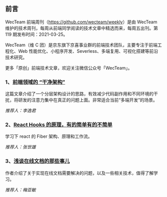 ## 前言

WecTeam 前端周刊（<https://github.com/wecteam/weekly>）是由 WecTeam 维护的技术周刊，每周从前端同学阅读的技术文章中精选而来，每周五出刊。第 119 期发布时间：2021-03-25。

WecTeam（维 C 团）是京东旗下京喜事业群的前端技术团队，主要专注于前端工程化、Web 性能优化、小程序开发、Severless、多端复用、可视化搭建等前沿技术研究。

更多「原创」前端技术文章，欢迎关注微信公众号「WecTeam」。

### 1、[前端领域的 “干净架构”](https://juejin.cn/post/7054888223830441991)

这篇文章介绍了一个分层架构设计的思路，有效减少代码副作用和不同环境的干扰，将研发的注意力集中在真正的问题上面。非常适合当前“多端开发”的场景。

_推荐人：李逸君_

### 2、[React Hooks 的原理，有的简单有的不简单](https://mp.weixin.qq.com/s/u89G-Uas0mzZQsiWT_4EZQ)

学习下 react 的 Fiber 架构、原理和工作流。

_推荐人：张世雄_

### 3、[浅谈在线文档的那些事儿](https://mp.weixin.qq.com/s/MmWDz7hqeOKMPr-xKwUHnA)

作者介绍了关于实现在线文档需要解决的问题，以及一些相关技术，值得了解学习。

_推荐人：梅亚敏_
